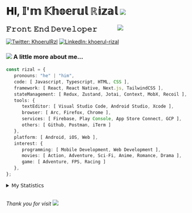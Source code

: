 <h1> 𝐇𝐢, 𝕀'𝕞 𝕂𝕙𝕠𝕖𝕣𝕦𝕝 ℝ𝕚𝕫𝕒𝕝 <img src="https://media.giphy.com/media/mGcNjsfWAjY5AEZNw6/giphy.gif" width="50"></h1>
<img align='right' src="https://media.giphy.com/media/v1.Y2lkPTc5MGI3NjExOWI2ajR2NGJubzBsZHFuaHMwajRrcDNsNXJwOG8yb3F0NjhkNXF4OSZlcD12MV9pbnRlcm5hbF9naWZfYnlfaWQmY3Q9cw/fkZukR450RQ1qnGaq9/giphy.gif" width="200">
<strong style="font-size:20px;">𝙵𝚛𝚘𝚗𝚝 𝙴𝚗𝚍 𝙳𝚎𝚟𝚎𝚕𝚘𝚙𝚎𝚛</strong>
</p></em>

[![Twitter: KhoerulRzl](https://img.shields.io/twitter/follow/KhoerulRzl?style=social)](https://twitter.com/KhoerulRzl)
[![LinkedIn: khoerul-rizal](https://img.shields.io/badge/khoerul--rizal-blue?style=flat-square&logo=Linkedin&logoColor=white&link=https://www.linkedin.com/in/khoerul-rizal/)](https://www.linkedin.com/in/khoerul-rizal/)

### <img src="https://media.giphy.com/media/VgCDAzcKvsR6OM0uWg/giphy.gif" width="50"> A little more about me...

```typescript
const rizal = {
   pronouns: "he" | "him",
   code: [ Javascript, Typescript, HTML, CSS ],
   framework: [ React, React Native, Next.js, TailwindCSS ],
   stateManagement: [ Redux, Zustand, Jotai, Context, MobX, Recoil ],
   tools: {
      textEditor: [ Visual Studio Code, Android Studio, Xcode ],
      browser: [ Arc, Firefox, Chrome ],
      services: [ Firebase, Play Console, App Store Connect, GCP ],
      others: [ Github, Postman, iTerm ]
   },
   platform: [ Android, iOS, Web ],
   interest: {
      programming: [ Mobile Development, Web Development ],
      movies: [ Action, Adventure, Sci-Fi, Anime, Romance, Drama ],
      game: [ Adventure, FPS, Racing ]
   },
};
```

<details>
  <summary>𝖬𝗒 𝖲𝗍𝖺𝗍𝗂𝗌𝗍𝗂𝖼𝗌</summary><br/>
   
<!--START_SECTION:waka-->
![Code Time](http://img.shields.io/badge/Code%20Time-748%20hrs%2050%20mins-blue)

![Profile Views](http://img.shields.io/badge/Profile%20Views-0-blue)

**🐱 My GitHub Data** 

> 📦 166.9 kB Used in GitHub's Storage 
 > 
> 🏆 1,153 Contributions in the Year 2024
 > 
> 💼 Opted to Hire
 > 
> 📜 31 Public Repositories 
 > 
> 🔑 8 Private Repositories 
 > 
**I'm an Early 🐤** 

```text
🌞 Morning                11543 commits       █████████░░░░░░░░░░░░░░░░   34.97 % 
🌆 Daytime                14514 commits       ███████████░░░░░░░░░░░░░░   43.96 % 
🌃 Evening                6814 commits        █████░░░░░░░░░░░░░░░░░░░░   20.64 % 
🌙 Night                  142 commits         ░░░░░░░░░░░░░░░░░░░░░░░░░   00.43 % 
```
📅 **I'm Most Productive on Tuesday** 

```text
Monday                   6500 commits        █████░░░░░░░░░░░░░░░░░░░░   19.69 % 
Tuesday                  7395 commits        ██████░░░░░░░░░░░░░░░░░░░   22.40 % 
Wednesday                5470 commits        ████░░░░░░░░░░░░░░░░░░░░░   16.57 % 
Thursday                 6345 commits        █████░░░░░░░░░░░░░░░░░░░░   19.22 % 
Friday                   4848 commits        ████░░░░░░░░░░░░░░░░░░░░░   14.69 % 
Saturday                 1083 commits        █░░░░░░░░░░░░░░░░░░░░░░░░   03.28 % 
Sunday                   1372 commits        █░░░░░░░░░░░░░░░░░░░░░░░░   04.16 % 
```


📊 **This Week I Spent My Time On** 

```text
🕑︎ Time Zone: Asia/Jakarta

💬 Programming Languages: 
TypeScript               37 hrs 35 mins      ████████████████░░░░░░░░░   64.01 % 
Other                    7 hrs 31 mins       ███░░░░░░░░░░░░░░░░░░░░░░   12.82 % 
JavaScript               7 hrs 28 mins       ███░░░░░░░░░░░░░░░░░░░░░░   12.73 % 
Figma Design             4 hrs 50 mins       ██░░░░░░░░░░░░░░░░░░░░░░░   08.26 % 
Java                     28 mins             ░░░░░░░░░░░░░░░░░░░░░░░░░   00.82 % 

🔥 Editors: 
VS Code                  46 hrs 2 mins       ████████████████████░░░░░   78.41 % 
Slack                    6 hrs 2 mins        ███░░░░░░░░░░░░░░░░░░░░░░   10.28 % 
Figma                    4 hrs 50 mins       ██░░░░░░░░░░░░░░░░░░░░░░░   08.26 % 
iTerm2                   45 mins             ░░░░░░░░░░░░░░░░░░░░░░░░░   01.29 % 
Terminal                 43 mins             ░░░░░░░░░░░░░░░░░░░░░░░░░   01.24 % 

💻 Operating System: 
Mac                      58 hrs 43 mins      █████████████████████████   100.00 % 
```

**I Mostly Code in JavaScript** 

```text
JavaScript               42 repos            █████████████████░░░░░░░░   66.67 % 
TypeScript               13 repos            █████░░░░░░░░░░░░░░░░░░░░   20.63 % 
PHP                      2 repos             █░░░░░░░░░░░░░░░░░░░░░░░░   03.17 % 
Jupyter Notebook         1 repo              ░░░░░░░░░░░░░░░░░░░░░░░░░   01.59 % 
Java                     1 repo              ░░░░░░░░░░░░░░░░░░░░░░░░░   01.59 % 
```



**Timeline**

![Lines of Code chart](https://raw.githubusercontent.com/khoerulrizal/khoerulrizal/main/assets/bar_graph.png)


 Last Updated on 08/08/2024 00:44:36 UTC
<!--END_SECTION:waka-->
</details>
<br/>

<em>Thank you for visit</em> <img src="https://media.giphy.com/media/v1.Y2lkPTc5MGI3NjExcHdvNm1qZWtjaGw0ZjdwM3Z3NnY2dHlueTVuODBta2FiY20wM2YybSZlcD12MV9pbnRlcm5hbF9naWZfYnlfaWQmY3Q9cw/tV25tpdKqdFa9x81k2/giphy.gif" width="40">
